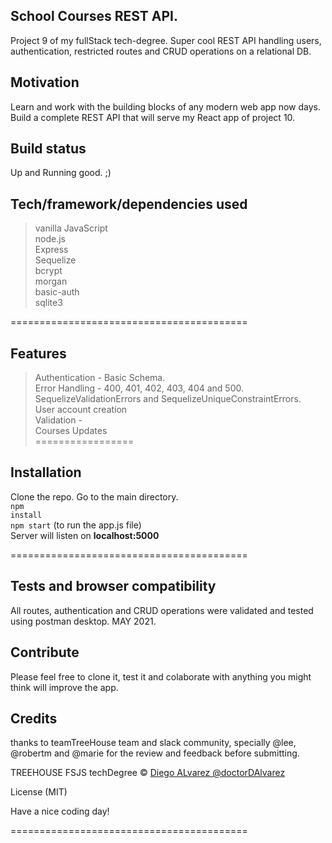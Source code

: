 ## School Courses REST API.
Project 9 of my fullStack tech-degree. Super cool REST API handling users, authentication, restricted routes and CRUD operations on a relational DB.

## Motivation
Learn and work with the building blocks of any modern web app now days. 
Build a complete REST API that will serve my React app of project 10.

## Build status
Up and Running good. ;)

## Tech/framework/dependencies used
> vanilla JavaScript <br>
> node.js<br>
> Express<br>
> Sequelize<br>
> bcrypt<br>
> morgan<br>
> basic-auth<br>
> sqlite3<br>

=========================================

## Features
> Authentication - Basic Schema.<br>
> Error Handling - 400, 401, 402, 403, 404 and 500. SequelizeValidationErrors and SequelizeUniqueConstraintErrors.<br>
> User account creation<br>
> Validation - <br>
> Courses Updates<br>
=================

## Installation
Clone the repo. Go to the main directory.<br>
<code>npm install</code><br>
<code>npm start</code> (to run the app.js file)<br>
Server will listen on <strong>localhost:5000</strong><br>

=========================================

## Tests and browser compatibility
All routes, authentication and CRUD operations were validated and tested using postman desktop. MAY 2021.

## Contribute
Please feel free to clone it, test it and colaborate with anything you might think will improve the app.

## Credits
thanks to teamTreeHouse team and slack community, specially @lee, @robertm and @marie for the review and feedback before submitting.

TREEHOUSE FSJS techDegree © [Diego ALvarez @doctorDAlvarez]()

License (MIT)

Have a nice coding day!

=========================================
